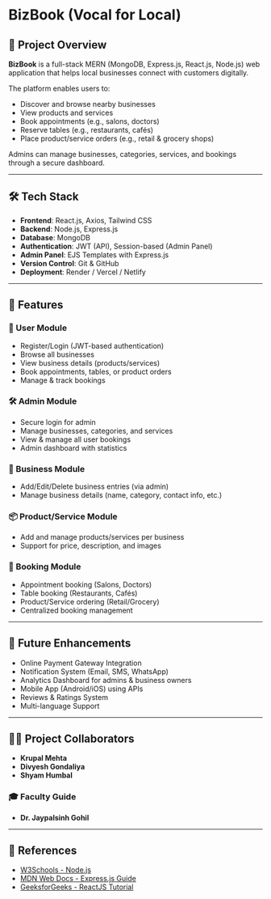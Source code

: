 # BizBook (Vocal for Local)

## 📌 Project Overview
**BizBook** is a full-stack MERN (MongoDB, Express.js, React.js, Node.js) web application that helps local businesses connect with customers digitally.  

The platform enables users to:
- Discover and browse nearby businesses  
- View products and services  
- Book appointments (e.g., salons, doctors)  
- Reserve tables (e.g., restaurants, cafés)  
- Place product/service orders (e.g., retail & grocery shops)  

Admins can manage businesses, categories, services, and bookings through a secure dashboard.  

---

## 🛠️ Tech Stack
- **Frontend**: React.js, Axios, Tailwind CSS  
- **Backend**: Node.js, Express.js  
- **Database**: MongoDB  
- **Authentication**: JWT (API), Session-based (Admin Panel)  
- **Admin Panel**: EJS Templates with Express.js  
- **Version Control**: Git & GitHub  
- **Deployment**: Render / Vercel / Netlify  

---

## 📂 Features
### 👤 User Module
- Register/Login (JWT-based authentication)  
- Browse all businesses  
- View business details (products/services)  
- Book appointments, tables, or product orders  
- Manage & track bookings  

### 🛠️ Admin Module
- Secure login for admin  
- Manage businesses, categories, and services  
- View & manage all user bookings  
- Admin dashboard with statistics  

### 🏢 Business Module
- Add/Edit/Delete business entries (via admin)  
- Manage business details (name, category, contact info, etc.)  

### 📦 Product/Service Module
- Add and manage products/services per business  
- Support for price, description, and images  

### 📅 Booking Module
- Appointment booking (Salons, Doctors)  
- Table booking (Restaurants, Cafés)  
- Product/Service ordering (Retail/Grocery)  
- Centralized booking management  

---

## 🚀 Future Enhancements
- Online Payment Gateway Integration  
- Notification System (Email, SMS, WhatsApp)  
- Analytics Dashboard for admins & business owners  
- Mobile App (Android/iOS) using APIs  
- Reviews & Ratings System  
- Multi-language Support  

---

## 👨‍💻 Project Collaborators
- **Krupal Mehta**  
- **Divyesh Gondaliya**  
- **Shyam Humbal**  

### 🎓 Faculty Guide
- **Dr. Jaypalsinh Gohil**  

---

## 📖 References
- [W3Schools - Node.js](https://www.w3schools.com/nodejs/)  
- [MDN Web Docs - Express.js Guide](https://developer.mozilla.org/en-US/docs/Learn/Server-side/Express_Nodejs)  
- [GeeksforGeeks - ReactJS Tutorial](https://www.geeksforgeeks.org/reactjs-tutorial/)  
